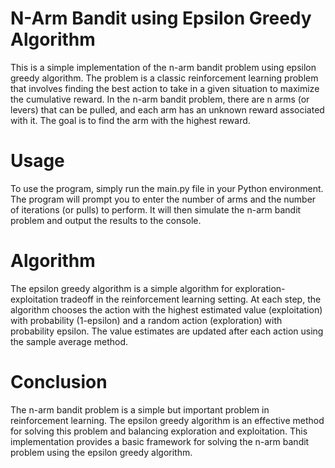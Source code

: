 # N-Arm Bandit using Epsilon Greedy Algorithm
This is a simple implementation of the n-arm bandit problem using epsilon greedy algorithm. The problem is a classic reinforcement learning problem that involves finding the best action to take in a given situation to maximize the cumulative reward. In the n-arm bandit problem, there are n arms (or levers) that can be pulled, and each arm has an unknown reward associated with it. The goal is to find the arm with the highest reward.

# Usage
To use the program, simply run the main.py file in your Python environment. The program will prompt you to enter the number of arms and the number of iterations (or pulls) to perform. It will then simulate the n-arm bandit problem and output the results to the console.

# Algorithm
The epsilon greedy algorithm is a simple algorithm for exploration-exploitation tradeoff in the reinforcement learning setting. At each step, the algorithm chooses the action with the highest estimated value (exploitation) with probability (1-epsilon) and a random action (exploration) with probability epsilon. The value estimates are updated after each action using the sample average method.

# Conclusion
The n-arm bandit problem is a simple but important problem in reinforcement learning. The epsilon greedy algorithm is an effective method for solving this problem and balancing exploration and exploitation. This implementation provides a basic framework for solving the n-arm bandit problem using the epsilon greedy algorithm.
